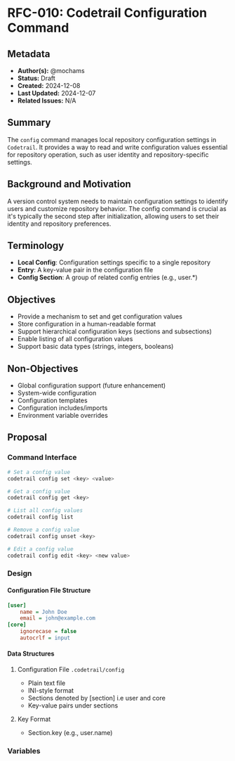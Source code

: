 # RFC-010: Codetrail Configuration Command

## Metadata

- **Author(s):** @mochams
- **Status:** Draft
- **Created:** 2024-12-08
- **Last Updated:** 2024-12-07
- **Related Issues:** N/A

## Summary

The `config` command manages local repository configuration settings in `Codetrail`. It provides a way to read and write configuration values essential for repository operation, such as user identity and repository-specific settings.

## Background and Motivation

A version control system needs to maintain configuration settings to identify users and customize repository behavior. The config command is crucial as it's typically the second step after initialization, allowing users to set their identity and repository preferences.

## Terminology

- **Local Config**: Configuration settings specific to a single repository
- **Entry**: A key-value pair in the configuration file
- **Config Section**: A group of related config entries (e.g., user.\*)

## Objectives

- Provide a mechanism to set and get configuration values
- Store configuration in a human-readable format
- Support hierarchical configuration keys (sections and subsections)
- Enable listing of all configuration values
- Support basic data types (strings, integers, booleans)

## Non-Objectives

- Global configuration support (future enhancement)
- System-wide configuration
- Configuration templates
- Configuration includes/imports
- Environment variable overrides

## Proposal

### Command Interface

```bash
# Set a config value
codetrail config set <key> <value>

# Get a config value
codetrail config get <key>

# List all config values
codetrail config list

# Remove a config value
codetrail config unset <key>

# Edit a config value
codetrail config edit <key> <new value>
```

### Design

#### Configuration File Structure

```ini
[user]
    name = John Doe
    email = john@example.com
[core]
    ignorecase = false
    autocrlf = input
```

#### Data Structures

1. Configuration File `.codetrail/config`

   - Plain text file
   - INI-style format
   - Sections denoted by [section] i.e user and core
   - Key-value pairs under sections

2. Key Format
   - Section.key (e.g., user.name)

### Variables
